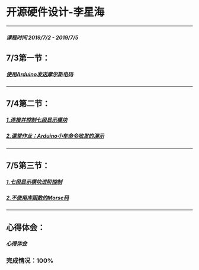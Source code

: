 # 开源硬件设计-李星海
***
##### 课程时间  2019/7/2 - 2019/7/5

## 7/3第一节：
##### [使用Arduino发送摩尔斯电码](https://github.com/bullet46/original-hardware-homework/tree/master/1st-Morse)
---
## 7/4第二节：
##### [1.连接并控制七段显示模块](https://github.com/bullet46/original-hardware-homework/tree/master/2nd-Digital-display)
##### [2.课堂作业：Arduino小车命令收发的演示](https://github.com/bullet46/original-hardware-homework/tree/master/class-homework)
---
## 7/5第三节：
##### [1.七段显示模块进阶控制](https://github.com/bullet46/original-hardware-homework/tree/master/3rd-Digital-display-update)
##### [2.不使用库函数的Morse码](https://github.com/bullet46/original-hardware-homework/tree/master/4th-Morse-Without-head)
---
## 心得体会：
##### [心得体会](心得体会.md)
### 完成情况：100%
